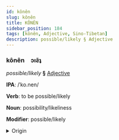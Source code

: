 ```yaml
---
id: kônên
slug: kônên
title: KÔNÊN
sidebar_position: 184
tags: [kônên, Adjective, Sino-Tibetan]
description: possible/likely § Adjective
---
```


### kônên&emsp;<span kind="abugida">ɔıƨ̃ʇ</span>

*possible/likely* **§** [Adjective](../../tags/Adjective)

**IPA**: /ˈko.nen/

**Verb**: to be possible/likely

**Noun**: possibility/likeliness

**Modifier**: possible/likely

<details>
    <summary>Origin</summary>
    Hakka 可能 khó-nèn /kʰonen/<br/>
    <em>Sino-Tibetan Language Family</em>
</details>